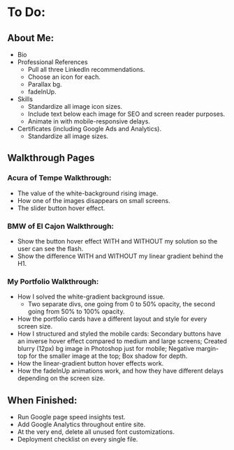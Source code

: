 # To Do:


## About Me:

- Bio
- Professional References
  - Pull all three LinkedIn recommendations.
  - Choose an icon for each.
  - Parallax bg.
  - fadeInUp.
- Skills
  - Standardize all image icon sizes.
  - Include text below each image for SEO and screen reader purposes.
  - Animate in with mobile-responsive delays.
- Certificates (including Google Ads and Analytics).
  - Standardize all image sizes.


## Walkthrough Pages

### Acura of Tempe Walkthrough:

- The value of the white-background rising image.
- How one of the images disappears on small screens.
- The slider button hover effect.


### BMW of El Cajon Walkthrough:

- Show the button hover effect WITH and WITHOUT my solution so the user can see the flash.
- Show the difference WITH and WITHOUT my linear gradient behind the H1.


### My Portfolio Walkthrough:

- How I solved the white-gradient background issue.
  - Two separate divs, one going from 0 to 50% opacity, the second going from 50% to 100% opacity.
- How the portfolio cards have a different layout and style for every screen size.
- How I structured and styled the mobile cards: Secondary buttons have an inverse hover effect compared to medium and large screens; Created blurry (12px) bg image in Photoshop just for mobile; Negative margin-top for the smaller image at the top; Box shadow for depth.
- How the linear-gradient button hover effects work.
- How the fadeInUp animations work, and how they have different delays depending on the screen size.


## When Finished:

- Run Google page speed insights test.
- Add Google Analytics throughout entire site.
- At the very end, delete all unused font customizations.
- Deployment checklist on every single file.